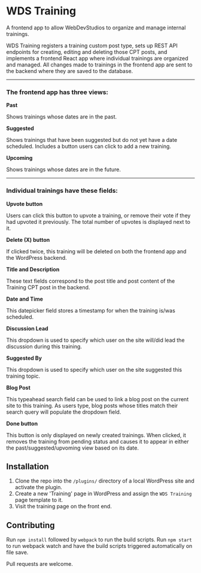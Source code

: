 WDS Training
============

A frontend app to allow WebDevStudios to organize and manage internal trainings.

WDS Training registers a training custom post type, sets up REST API endpoints for creating, editing and deleting those CPT posts, and implements a frontend React app where individual trainings are organized and managed. All changes made to trainings in the frontend app are sent to the backend where they are saved to the database.

-----------

### The frontend app has three views:

**Past**

Shows trainings whose dates are in the past.

**Suggested**

Shows trainings that have been suggested but do not yet have a date scheduled. Includes a button users can click to add a new training.

**Upcoming**

Shows trainings whose dates are in the future.

-----------

### Individual trainings have these fields:

**Upvote button**

Users can click this button to upvote a training, or remove their vote if they had upvoted it previously. The total number of upvotes is displayed next to it.

**Delete (X) button**

If clicked twice, this training will be deleted on both the frontend app and the WordPress backend.

**Title and Description**

These text fields correspond to the post title and post content of the Training CPT post in the backend.

**Date and Time**

This datepicker field stores a timestamp for when the training is/was scheduled.

**Discussion Lead**

This dropdown is used to specify which user on the site will/did lead the discussion during this training.

**Suggested By**

This dropdown is used to specify which user on the site suggested this training topic.

**Blog Post**

This typeahead search field can be used to link a blog post on the current site to this training. As users type, blog posts whose titles match their search query will populate the dropdown field.

**Done button**

This button is only displayed on newly created trainings. When clicked, it removes the training from pending status and causes it to appear in either the past/suggested/upvoming view based on its date.


Installation
------------

1. Clone the repo into the `/plugins/` directory of a local WordPress site and activate the plugin.
2. Create a new 'Training' page in WordPress and assign the `WDS Training` page template to it.
3. Visit the training page on the front end.


Contributing
------------

Run `npm install` followed by `webpack` to run the build scripts. Run `npm start` to run webpack watch and have the build scripts triggered automatically on file save.

Pull requests are welcome.